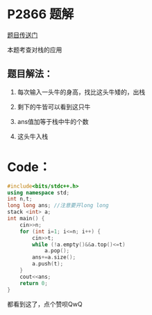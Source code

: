 # P2866 题解

[题目传送门](https://www.luogu.com.cn/problem/P2866)

本题考查对栈的应用

## 题目解法：
1. 每次输入一头牛的身高，找比这头牛矮的，出栈

1. 剩下的牛皆可以看到这只牛

1. ans值加等于栈中牛的个数

1. 这头牛入栈

# Code：
```cpp
#include<bits/stdc++.h>
using namespace std;
int n,t;
long long ans; //注意要开long long 
stack <int> a;
int main() {
	cin>>n;
	for (int i=1; i<=n; i++) {
		cin>>t;
		while (!a.empty()&&a.top()<=t)  
			a.pop();
		ans+=a.size();
		a.push(t);
	}
	cout<<ans;
	return 0;
}
```

都看到这了，点个赞呗QwQ